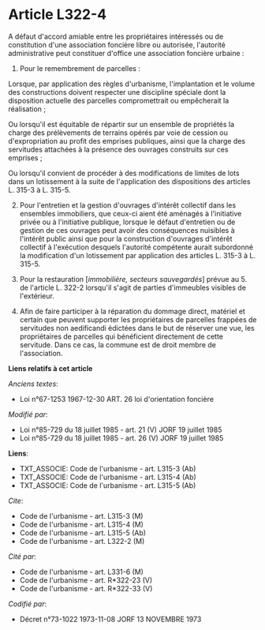 # Article L322-4

A défaut d'accord amiable entre les propriétaires intéressés ou de constitution d'une association foncière libre ou
autorisée, l'autorité administrative peut constituer d'office une association foncière urbaine :

1. Pour le remembrement de parcelles :

Lorsque, par application des règles d'urbanisme, l'implantation et le volume des constructions doivent respecter une
discipline spéciale dont la disposition actuelle des parcelles compromettrait ou empêcherait la réalisation ;

Ou lorsqu'il est équitable de répartir sur un ensemble de propriétés la charge des prélèvements de terrains opérés par voie
de cession ou d'expropriation au profit des emprises publiques, ainsi que la charge des servitudes attachées à la présence
des ouvrages construits sur ces emprises ;

Ou lorsqu'il convient de procéder à des modifications de limites de lots dans un lotissement à la suite de l'application des
dispositions des articles L. 315-3 à L. 315-5.

2. Pour l'entretien et la gestion d'ouvrages d'intérêt collectif dans les ensembles immobiliers, que ceux-ci aient été
aménagés à l'initiative privée ou à l'initiative publique, lorsque le défaut d'entretien ou de gestion de ces ouvrages peut
avoir des conséquences nuisibles à l'intérêt public ainsi que pour la construction d'ouvrages d'intérêt collectif à
l'exécution desquels l'autorité compétente aurait subordonné la modification d'un lotissement par application des articles L.
315-3 à L. 315-5.

3. Pour la restauration [*immobilière, secteurs sauvegardés*] prévue au 5. de l'article L. 322-2 lorsqu'il s'agit de parties
d'immeubles visibles de l'extérieur.

4. Afin de faire participer à la réparation du dommage direct, matériel et certain que peuvent supporter les propriétaires de
parcelles frappées de servitudes non aedificandi édictées dans le but de réserver une vue, les propriétaires de parcelles qui
bénéficient directement de cette servitude. Dans ce cas, la commune est de droit membre de l'association.

**Liens relatifs à cet article**

_Anciens textes_:

  - Loi n°67-1253 1967-12-30 ART. 26 loi d'orientation foncière

_Modifié par_:

  - Loi n°85-729 du 18 juillet 1985 - art. 21 (V) JORF 19 juillet 1985
  - Loi n°85-729 du 18 juillet 1985 - art. 26 (V) JORF 19 juillet 1985

**Liens**:

  - TXT_ASSOCIE: Code de l'urbanisme - art. L315-3 (Ab)
  - TXT_ASSOCIE: Code de l'urbanisme - art. L315-4 (Ab)
  - TXT_ASSOCIE: Code de l'urbanisme - art. L315-5 (Ab)

_Cite_:

  - Code de l'urbanisme - art. L315-3 (M)
  - Code de l'urbanisme - art. L315-4 (M)
  - Code de l'urbanisme - art. L315-5 (Ab)
  - Code de l'urbanisme - art. L322-2 (M)

_Cité par_:

  - Code de l'urbanisme - art. L331-6 (M)
  - Code de l'urbanisme - art. R*322-23 (V)
  - Code de l'urbanisme - art. R*322-33 (V)

_Codifié par_:

  - Décret n°73-1022 1973-11-08 JORF 13 NOVEMBRE 1973
